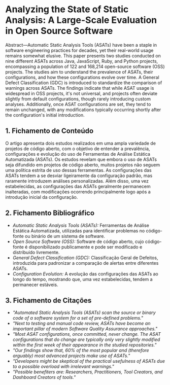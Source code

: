 # Analyzing the State of Static Analysis: A Large-Scale Evaluation in Open Source Software

Abstract—Automatic Static Analysis Tools (ASATs) have been a staple in software engineering practices for decades, yet their real-world usage remains somewhat elusive. This paper presents two studies conducted on nine different ASATs across Java, JavaScript, Ruby, and Python projects, encompassing a population of 122 and 168,214 open-source software (OSS) projects. The studies aim to understand the prevalence of ASATs, their configurations, and how these configurations evolve over time. A General Defect Classification (GDC) is introduced to standardize the comparison of warnings across ASATs. The findings indicate that while ASAT usage is widespread in OSS projects, it's not universal, and projects often deviate slightly from default configurations, though rarely introducing custom analyses. Additionally, once ASAT configurations are set, they tend to remain unchanged, with any modifications typically occurring shortly after the configuration's initial introduction.

## 1. Fichamento de Conteúdo

O artigo apresenta dois estudos realizados em uma ampla variedade de projetos de código aberto, com o objetivo de entender a prevalência, configurações e evolução do uso de Ferramentas de Análise Estática Automatizada (ASATs). Os estudos revelam que embora o uso de ASATs seja difundido em projetos de código aberto, muitos projetos não seguem uma política estrita de uso dessas ferramentas. As configurações das ASATs tendem a se desviar ligeiramente da configuração padrão, mas raramente introduzem análises personalizadas. Além disso, uma vez estabelecidas, as configurações das ASATs geralmente permanecem inalteradas, com modificações ocorrendo principalmente logo após a introdução inicial da configuração.

## 2. Fichamento Bibliográfico 

* _Automatic Static Analysis Tools (ASATs):_ Ferramentas de Análise Estática Automatizada, utilizadas para identificar problemas no código-fonte ou binário de um sistema de software.
* _Open Source Software (OSS):_ Software de código aberto, cujo código-fonte é disponibilizado publicamente e pode ser modificado e distribuído livremente.
* _General Defect Classification (GDC):_ Classificação Geral de Defeitos, introduzida para padronizar a comparação de alertas entre diferentes ASATs.
* _Configuration Evolution:_ A evolução das configurações das ASATs ao longo do tempo, mostrando que, uma vez estabelecidas, tendem a permanecer estáveis.

## 3. Fichamento de Citações 

* _"Automated Static Analysis Tools (ASATs) scan the source or binary code of a software system for a set of pre-defined problems."_
* _"Next to testing and manual code review, ASATs have become an important pillar of modern Software Quality Assurance approaches."_
* _"Most ASAT configurations, once committed, never change. The ASAT configurations that do change are typically only very slightly modified within the first week of their appearance in the studied repositories."_
* _"Our findings show that, 60% of the most popular and (therefore arguably) most advanced projects make use of ASATs."_
* _"Developers might be skeptical of the practical usefulness of ASATs due to a possible overload with irrelevant warnings."_
* _"Possible benefiters are: Researchers, Practitioners, Tool Creators, and Dashboard Creators of tools."_

